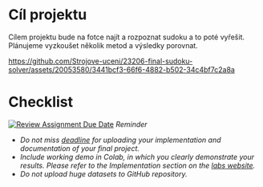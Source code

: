 # Cíl projektu 
Cílem projektu bude na fotce najít a rozpoznat sudoku a to poté vyřešit. Plánujeme vyzkoušet několik metod a výsledky porovnat.





https://github.com/Strojove-uceni/23206-final-sudoku-solver/assets/20053580/3441bcf3-66f6-4882-b502-34c4bf7c2a8a



# Checklist
[![Review Assignment Due Date](https://classroom.github.com/assets/deadline-readme-button-24ddc0f5d75046c5622901739e7c5dd533143b0c8e959d652212380cedb1ea36.svg)](https://classroom.github.com/a/8Rx_0qAA)
*Reminder*
*   *Do not miss [deadline](https://su2.utia.cas.cz/labs.html#projects) for uploading your implementation and documentation of your final project.*
*   *Include working demo in Colab, in which you clearly demonstrate your results. Please refer to the Implementation section on the [labs website](https://su2.utia.cas.cz/labs.html#projects).*
*   *Do not upload huge datasets to GitHub repository.*

